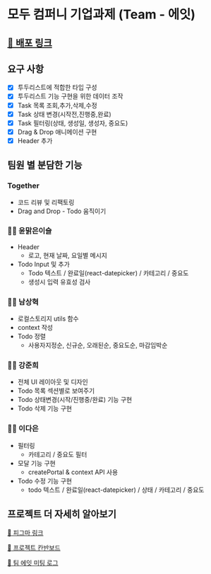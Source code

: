 # 모두 컴퍼니 기업과제 (Team - 에잇)

## [🔗 배포 링크](https://modu-8ight.netlify.app/)


## 요구 사항

- [x] 투두리스트에 적합한 타입 구성
- [x] 투두리스트 기능 구현을 위한 데이터 조작
- [x] Task 목록 조회,추가,삭제,수정
- [x] Task 상태 변경(시작전,진행중,완료)
- [x] Task 필터링(상태, 생성일, 생성자, 중요도)
- [x] Drag & Drop 애니메이션 구현
- [x] Header 추가

## 팀원 별 분담한 기능
### Together
- 코드 리뷰 및 리팩토링 
- Drag and Drop - Todo 움직이기 

### 🙋‍♀️ 윤맑은이슬
- Header
  - 로고, 현재 날짜, 요일별 메시지
- Todo Input 및 추가 
  - Todo 텍스트 / 완료일(react-datepicker) / 카테고리 / 중요도
  - 생성시 입력 유효성 검사
### 🙋‍♂️ 남상혁
- 로컬스토리지 utils 함수
- context 작성
- Todo 정렬 
  - 사용자지정순, 신규순, 오래된순, 중요도순, 마감임박순
### 🙋‍♀️ 강준희
- 전체 UI 레이아웃 및 디자인
- Todo 목록 섹션별로 보여주기 
- Todo 상태변경(시작/진행중/완료) 기능 구현
- Todo 삭제 기능 구현

### 🙋‍♀️ 이다은
- 필터링
  - 카테고리 / 중요도 필터
- 모달 기능 구현
  - createPortal & context API 사용
- Todo 수정 기능 구현
  - todo 텍스트 / 완료일(react-datepicker) / 상태 / 카테고리 / 중요도

## 프로젝트 더 자세히 알아보기
[🔗 피그마 링크](https://www.figma.com/file/6QwW9HSCuVP9FySUV9O0vJ/modu-todo)

[🔗 프로젝트 칸반보드](https://github.com/TEAM-8ight/modu-todo/projects/1)

[🔗 팀 에잇 미팅 로그](https://www.notion.so/8-Assignment-8-2c8eb739e3944a63b8f8de0c2fd56475)

